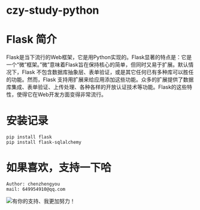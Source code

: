 # czy-study-python


# Flask 简介
Flask是当下流行的Web框架，它是用Python实现的。Flask显著的特点是：它是一个“微”框架。”微”意味着Flask旨在保持核心的简单，但同时又易于扩展。默认情况下，Flask 不包含数据库抽象层、表单验证，或是其它任何已有多种库可以胜任的功能。然而，Flask 支持用扩展来给应用添加这些功能。众多的扩展提供了数据库集成、表单验证、上传处理、各种各样的开放认证技术等功能。Flask的这些特性，使得它在Web开发方面变得非常流行。

# 安装记录
    pip install flask
    pip install flask-sqlalchemy

# 如果喜欢，支持一下哈
    Author: chenzhengyou
    mail: 649954910@qq.com

![](https://github.com/andyczy/czy-study-python/blob/master/weixin.jpg "有你的支持、我更加努力！")

